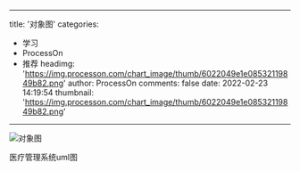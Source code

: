 
---
title: '对象图'
categories: 
 - 学习
 - ProcessOn
 - 推荐
headimg: 'https://img.processon.com/chart_image/thumb/6022049e1e08532119849b82.png'
author: ProcessOn
comments: false
date: 2022-02-23 14:19:54
thumbnail: 'https://img.processon.com/chart_image/thumb/6022049e1e08532119849b82.png'
---

<div>   
<img class="thumb" alt="对象图" src="https://img.processon.com/chart_image/thumb/6022049e1e08532119849b82.png" referrerpolicy="no-referrer">
<p>医疗管理系统uml图</p>  
</div>
            